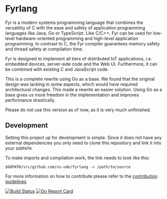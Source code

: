 # Fyrlang

Fyr is a modern systems programming language that combines the versatility of C with the ease and safety of application programming languages like Java, Go or TypeScript. Like C/C++, Fyr can be used for low-level hardware-oriented programming and high-level application programming. In contrast to C, the Fyr compiler guarantees memory safety and thread safety at compilation time.  

Fyr is designed to implement all tiers of distributed IoT applications, i.e. embedded devices, server-side code and the Web UI. Furthermore, it can be combined with existing C and JavaScript code.  

This is a complete rewrite using Go as a base. We found that the original design was lacking in some aspects, which would have required architectural changes. This made a rewrite an easier solution.
Using Go as a base gives us more freedom in the implementation and improves performance drastically.

Please do not use this version as of now, as it is very much unfinished.

## Development

Setting this project up for development is simple.
Since it does not have any external dependencies you only need to clone this repository and link it into your `$GOPATH`.

To make imports and compilation work, the link needs to look like this:
```
$GOPATH/src/github.com/vs-ude/fyrlang -> /path/to/source
```

For more information on how to contribute please refer to the [contribution guidelines](./CONTRIBUTING.md)

[![Build Status](https://travis-ci.org/vs-ude/fyrlang.svg?branch=dev)](https://travis-ci.org/vs-ude/fyrlang)
[![Go Report Card](https://goreportcard.com/badge/github.com/vs-ude/fyrlang)](https://goreportcard.com/report/github.com/vs-ude/fyrlang)
